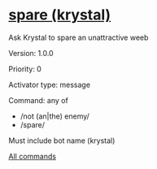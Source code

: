 # [spare (krystal)](/commands/krystal/spare.md)

Ask Krystal to spare an unattractive weeb

Version: 1.0.0

Priority: 0

Activator type: message

Command: any of
- /not (an|the) enemy/
- /spare/

Must include bot name (krystal)



[All commands](/commands.md)
